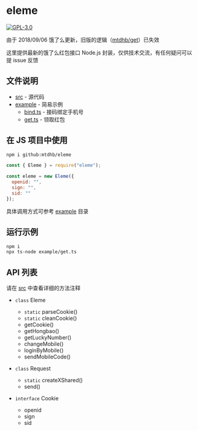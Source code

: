 # eleme

[![GPL-3.0](https://img.shields.io/badge/license-GPL--3.0-blue.svg)](LICENSE)

由于 2018/09/06 饿了么更新，旧版的逻辑（[mtdhb/get](https://github.com/mtdhb/get)）已失效

这里提供最新的饿了么红包接口 Node.js 封装，仅供技术交流，有任何疑问可以提 issue 反馈

## 文件说明

- [src](src) - 源代码
- [example](example) - 简易示例
  - [bind.ts](example/bind.ts) - 接码绑定手机号
  - [get.ts](example/get.ts) - 领取红包

## 在 JS 项目中使用

```bash
npm i github:mtdhb/eleme
```

```js
const { Eleme } = require("eleme");

const eleme = new Eleme({
  openid: "",
  sign: "",
  sid: ""
});
```

具体调用方式可参考 [example](example) 目录

## 运行示例

```bash
npm i
npx ts-node example/get.ts
```

## API 列表

请在 [src](src) 中查看详细的方法注释

- `class` Eleme

  - `static` parseCookie()
  - `static` cleanCookie()
  - getCookie()
  - getHongbao()
  - getLuckyNumber()
  - changeMobile()
  - loginByMobile()
  - sendMobileCode()

- `class` Request

  - `static` createXShared()
  - send()

- `interface` Cookie
  - openid
  - sign
  - sid
